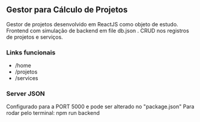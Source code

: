 ## Gestor para Cálculo de Projetos

Gestor de projetos desenvolvido em ReactJS como objeto de estudo.
Frontend com simulação de backend em file db.json . 
CRUD nos registros de projetos e serviços.  

### Links funcionais
- /home
- /projetos
- /services  

### Server JSON 
Configurado para a PORT 5000 e pode ser alterado no "package.json"
Para rodar pelo terminal:  npm run backend 






